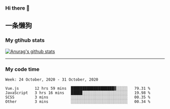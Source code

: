 ### Hi there 👋

## 一条懒狗
<!--
**kiss-me-quickly/kiss-me-quickly** is a ✨ _special_ ✨ repository because its `README.md` (this file) appears on your GitHub profile.

Here are some ideas to get you started:

- 🔭 I’m currently working on ...
- 🌱 I’m currently learning ...
- 👯 I’m looking to collaborate on ...
- 🤔 I’m looking for help with ...
- 💬 Ask me about ...
- 📫 How to reach me: ...
- 😄 Pronouns: ...
- ⚡ Fun fact: ...
-->


### My gtihub stats

[![Anurag's github stats](https://github-readme-stats.vercel.app/api?username=kiss-me-quickly)](https://github.com/anuraghazra/github-readme-stats)

***

### My code time

<!--START_SECTION:waka-->
```text
Week: 24 October, 2020 - 31 October, 2020

Vue.js       12 hrs 59 mins  ███████████████████▓░░░░░   79.31 % 
JavaScript   3 hrs 16 mins   █████░░░░░░░░░░░░░░░░░░░░   19.98 % 
SCSS         3 mins          ░░░░░░░░░░░░░░░░░░░░░░░░░   00.35 % 
Other        3 mins          ░░░░░░░░░░░░░░░░░░░░░░░░░   00.34 % 
```
<!--END_SECTION:waka-->

